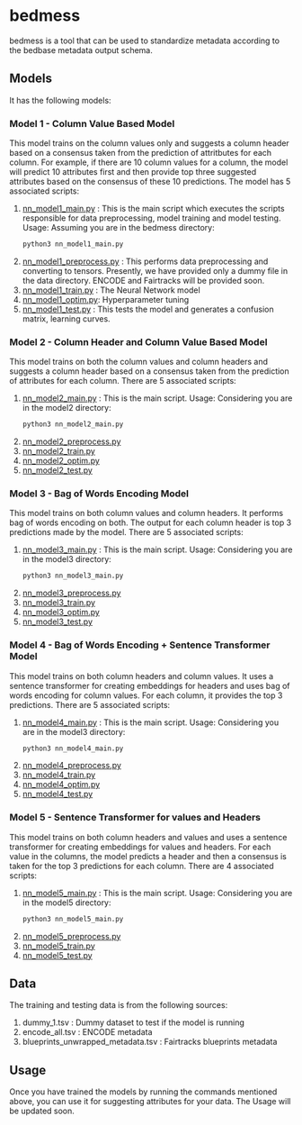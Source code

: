 # bedmess

bedmess is a tool that can be used to standardize metadata according to the bedbase metadata output schema.

## Models
It has the following models:

### Model 1 - Column Value Based Model
This model trains on the column values only and suggests a column header based on a consensus taken from the prediction of attritbutes for each column. For example, if there are 10 column values for a column, the model will predict 10 attributes first and then provide top three suggested attributes based on the consensus of these 10 predictions.
   The model has 5 associated scripts:
   1. [nn_model1_main.py](https://github.com/databio/bedmess/blob/master/model1/nn_model1_main.py) : This is the main script which executes the scripts responsible for data preprocessing, model training and model testing.
      Usage: Assuming you are in the bedmess directory:
      ```bash
      python3 nn_model1_main.py
   2. [nn_model1_preprocess.py](https://github.com/databio/bedmess/blob/master/model1/nn_model1_preprocess.py) : This performs data preprocessing and converting to tensors. Presently, we have provided only a dummy file in the data directory. ENCODE and Fairtracks will be provided soon.
   3. [nn_model1_train.py](https://github.com/databio/bedmess/blob/master/model1/nn_model1_train.py) : The Neural Network model
   4. [nn_model1_optim.py](https://github.com/databio/bedmess/blob/master/model1/nn_model1_optim.py): Hyperparameter tuning
   5. [nn_model1_test.py](https://github.com/databio/bedmess/blob/master/model1/nn_model1_test.py) : This tests the model and generates a confusion matrix, learning curves.

### Model 2 - Column Header and Column Value Based Model
This model trains on both the column values and column headers and suggests a column header based on a consensus taken from the prediction of attributes for each column. There are 5 associated scripts:
   1. [nn_model2_main.py](https://github.com/databio/bedmess/blob/master/model2/nn_model2_main.py) : This is the main script. Usage: Considering you are in the model2 directory:
      ```bash
      python3 nn_model2_main.py
   2. [nn_model2_preprocess.py](https://github.com/databio/bedmess/blob/master/model2/nn_model2_preprocess.py)
   3. [nn_model2_train.py](https://github.com/databio/bedmess/blob/master/model2/nn_model2_train.py)
   4. [nn_model2_optim.py](https://github.com/databio/bedmess/blob/master/model2/nn_model2_optim.py)
   5. [nn_model2_test.py](https://github.com/databio/bedmess/blob/master/model2/nn_model2_test.py)

### Model 3 - Bag of Words Encoding Model
This model trains on both column values and column headers. It performs bag of words encoding on both. The output for each column header is top 3 predictions made by the model. There are 5 associated scripts:
   1. [nn_model3_main.py](https://github.com/databio/bedmess/blob/master/model3/nn_model3_main.py) : This is the main script. Usage: Considering you are in the model3 directory:
      ```bash
      python3 nn_model3_main.py
   2. [nn_model3_preprocess.py](https://github.com/databio/bedmess/blob/master/model3/nn_model3_preprocess.py)
   3. [nn_model3_train.py](https://github.com/databio/bedmess/blob/master/model3/nn_model3_train.py)
   4. [nn_model3_optim.py](https://github.com/databio/bedmess/blob/master/model3/nn_model3_optim.py)
   5. [nn_model3_test.py](https://github.com/databio/bedmess/blob/master/model3/nn_model3_test.py)

### Model 4 - Bag of Words Encoding + Sentence Transformer Model
This model trains on both column headers and column values. It uses a sentence transformer for creating embeddings for headers and uses bag of words encoding for column values. For each column, it provides the top 3 predictions. There are 5 associated scripts:
   1. [nn_model4_main.py](https://github.com/databio/bedmess/blob/master/model4/nn_model4_main.py) : This is the main script. Usage: Considering you are in the model3 directory:
      ```bash
      python3 nn_model4_main.py
   2. [nn_model4_preprocess.py](https://github.com/databio/bedmess/blob/master/model4/nn_model4_preprocess.py)
   3. [nn_model4_train.py](https://github.com/databio/bedmess/blob/master/model4/nn_model4_train.py)
   4. [nn_model4_optim.py](https://github.com/databio/bedmess/blob/master/model4/nn_model4_optim.py)
   5. [nn_model4_test.py](https://github.com/databio/bedmess/blob/master/model4/nn_model4_test.py)

### Model 5 - Sentence Transformer for values and Headers
This model trains on both column headers and values and uses a sentence transformer for creating embeddings for values and headers. For each value in the columns, the model predicts a header and then a consensus is taken for the top 3 predictions for each column. There are 4 associated scripts:
   1. [nn_model5_main.py](https://github.com/databio/bedmess/blob/master/model5/nn_model5_main.py) : This is the main script. Usage: Considering you are in the model5 directory:
      ```bash
      python3 nn_model5_main.py
   2. [nn_model5_preprocess.py](https://github.com/databio/bedmess/blob/master/model5/nn_model5_preprocess.py)
   3. [nn_model5_train.py](https://github.com/databio/bedmess/blob/master/model5/nn_model5_train.py)
   4. [nn_model5_test.py](https://github.com/databio/bedmess/blob/master/model5/nn_model5_test.py)

## Data 
The training and testing data is from the following sources:
   1. dummy_1.tsv : Dummy dataset to test if the model is running
   2. encode_all.tsv : ENCODE metadata 
   3. blueprints_unwrapped_metadata.tsv : Fairtracks blueprints metadata

## Usage 
Once you have trained the models by running the commands mentioned above, you can use it for suggesting attributes for your data. The Usage will be updated soon. 
